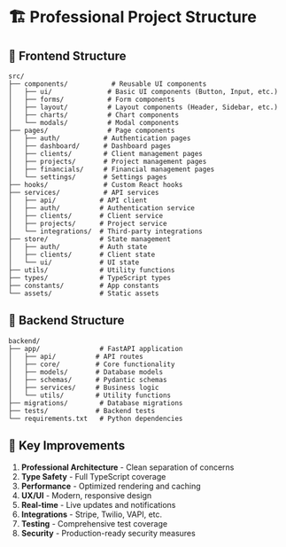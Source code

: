 # 🏗️ **Professional Project Structure**

## 📁 **Frontend Structure**
```
src/
├── components/           # Reusable UI components
│   ├── ui/              # Basic UI components (Button, Input, etc.)
│   ├── forms/           # Form components
│   ├── layout/          # Layout components (Header, Sidebar, etc.)
│   ├── charts/          # Chart components
│   └── modals/          # Modal components
├── pages/               # Page components
│   ├── auth/           # Authentication pages
│   ├── dashboard/      # Dashboard pages
│   ├── clients/        # Client management pages
│   ├── projects/       # Project management pages
│   ├── financials/     # Financial management pages
│   └── settings/       # Settings pages
├── hooks/              # Custom React hooks
├── services/           # API services
│   ├── api/           # API client
│   ├── auth/          # Authentication service
│   ├── clients/       # Client service
│   ├── projects/      # Project service
│   └── integrations/  # Third-party integrations
├── store/             # State management
│   ├── auth/          # Auth state
│   ├── clients/       # Client state
│   └── ui/            # UI state
├── utils/             # Utility functions
├── types/             # TypeScript types
├── constants/         # App constants
└── assets/            # Static assets
```

## 📁 **Backend Structure**
```
backend/
├── app/               # FastAPI application
│   ├── api/          # API routes
│   ├── core/         # Core functionality
│   ├── models/       # Database models
│   ├── schemas/      # Pydantic schemas
│   ├── services/     # Business logic
│   └── utils/        # Utility functions
├── migrations/        # Database migrations
├── tests/            # Backend tests
└── requirements.txt   # Python dependencies
```

## 🎯 **Key Improvements**
1. **Professional Architecture** - Clean separation of concerns
2. **Type Safety** - Full TypeScript coverage
3. **Performance** - Optimized rendering and caching
4. **UX/UI** - Modern, responsive design
5. **Real-time** - Live updates and notifications
6. **Integrations** - Stripe, Twilio, VAPI, etc.
7. **Testing** - Comprehensive test coverage
8. **Security** - Production-ready security measures
